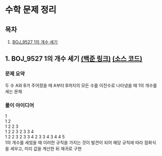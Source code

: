 # 수학 문제 정리

## 목차

1. [BOJ_9527 1의 개수 세기](#1-boj_9527-1의-개수-세기-백준-링크-소스-코드)

## 1. BOJ_9527 1의 개수 세기 [(백준 링크)](https://www.acmicpc.net/problem/9527) [(소스 코드)](https://github.com/rldnjs7723/CodingTest/blob/main/BOJ/9000/Main_9527.java)

### 문제 요약

두 수 A와 B가 주어졌을 때 A부터 B까지의 모든 수를 이진수로 나타냈을 때 1의 개수를 세는 문제

### 풀이 아이디어

1  
1 2  
1 2 2 3  
1 2 2 3 2 3 3 4  
1 2 2 3 2 3 3 4 2 3 3 4 3 4 4 5  
1의 개수를 세었을 때 이러한 규칙을 가지는 것이 발견이 되어 해당 규칙에 따라 점화식을 세우고, 미리 값을 계산한 뒤 재귀로 구현
